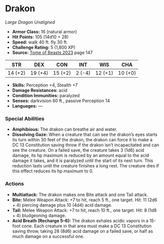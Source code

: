 # Drakon

*Large* *Dragon* *Unaligned*

- **Armor Class:** 16 (natural armor)
- **Hit Points:** 105 (14d10 + 28)
- **Speed:** walk 40 ft. fly 30 ft.
- **Challenge Rating:** 5 (1,800 XP)
- **Source:** [Tome of Beasts 2023](https://koboldpress.com/kpstore/product/tome-of-beasts-1-2023-edition/) page 147

| STR | DEX | CON | INT | WIS | CHA |
| --- | --- | --- | --- | --- | --- |
| 14 (+2) | 19 (+4) | 15 (+2) | 2 (-4) | 12 (+1) | 10 (+0) |

- **Skills:** Perception +4, Stealth +7
- **Damage Resistances:** acid
- **Condition Immunities:** paralyzed
- **Senses:** darkvision 60 ft., passive Perception 14
- **Languages:** —
### Special Abilities
- **Amphibious:** The drakon can breathe air and water.
- **Dissolving Gaze:** When a creature that can see the drakon’s eyes starts its turn within 30 feet of the drakon, the drakon can force it to make a DC 13 Constitution saving throw if the drakon isn’t incapacitated and can see the creature. On a failed save, the creature takes 3 (1d6) acid damage, its hp maximum is reduced by an amount equal to the acid damage it takes, and it is paralyzed until the start of its next turn. This reduction lasts until the creature finishes a long rest. The creature dies if this effect reduces its hp maximum to 0.
### Actions
- **Multiattack:** The drakon makes one Bite attack and one Tail attack.
- **Bite:** Melee Weapon Attack: +7 to hit, reach 5 ft., one target. Hit: 11 (2d6 + 4) piercing damage plus 10 (4d4) acid damage.
- **Tail:** Melee Weapon Attack: +7 to hit, reach 10 ft., one target. Hit: 8 (1d8 + 4) bludgeoning damage.
- **Acid Breath (Recharge 5–6):** The drakon exhales acidic vapors in a 15-foot cone. Each creature in that area must make a DC 13 Constitution saving throw, taking 28 (8d6) acid damage on a failed save, or half as much damage on a successful one.
